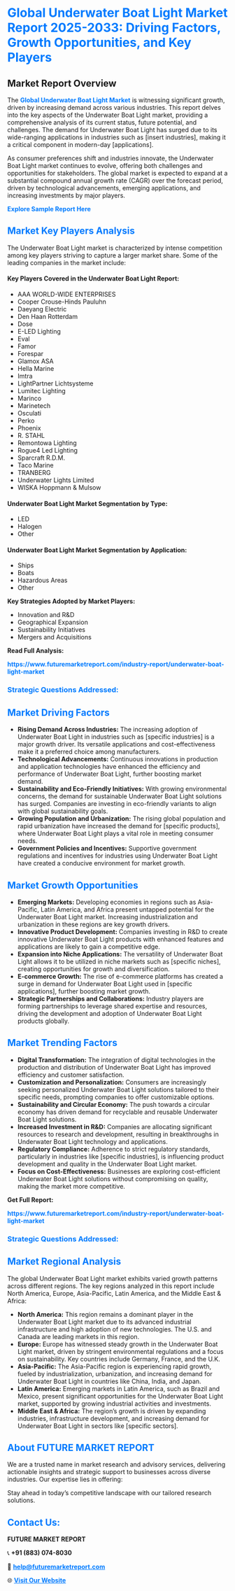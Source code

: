 <h1 style="color: #007BFF;">Global Underwater Boat Light Market Report 2025-2033: Driving Factors, Growth Opportunities, and Key Players</h1>

<section id="overview">
<h2>Market Report Overview</h2>
<p>The <a href="https://www.futuremarketreport.com/industry-report/underwater-boat-light-market" style="color: #007BFF; text-decoration: none;"><strong>Global Underwater Boat Light Market</strong></a> is witnessing significant growth, driven by increasing demand across various industries. This report delves into the key aspects of the Underwater Boat Light market, providing a comprehensive analysis of its current status, future potential, and challenges. The demand for Underwater Boat Light has surged due to its wide-ranging applications in industries such as [insert industries], making it a critical component in modern-day [applications].</p>
<p>As consumer preferences shift and industries innovate, the Underwater Boat Light market continues to evolve, offering both challenges and opportunities for stakeholders. The global market is expected to expand at a substantial compound annual growth rate (CAGR) over the forecast period, driven by technological advancements, emerging applications, and increasing investments by major players.</p>
</section>

<section id="overview">
<p><a href="https://www.futuremarketreport.com/request-sample/reportId=35991" style="color: #007BFF; text-decoration: none;"><strong>Explore Sample Report Here</strong></a></p>
</section>

<section id="key-players">
<h2 style="color: #007BFF;">Market Key Players Analysis</h2>
<p>The Underwater Boat Light market is characterized by intense competition among key players striving to capture a larger market share. Some of the leading companies in the market include:</p>
<h4>Key Players Covered in the Underwater Boat Light Report:</h4>
<ul><li>AAA WORLD-WIDE ENTERPRISES</li><li>Cooper Crouse-Hinds Pauluhn</li><li>Daeyang Electric</li><li>Den Haan Rotterdam</li><li>Dose</li><li>E-LED Lighting</li><li>Eval</li><li>Famor</li><li>Forespar</li><li>Glamox ASA</li><li>Hella Marine</li><li>Imtra</li><li>LightPartner Lichtsysteme</li><li>Lumitec Lighting</li><li>Marinco</li><li>Marinetech</li><li>Osculati</li><li>Perko</li><li>Phoenix</li><li>R. STAHL</li><li>Remontowa Lighting</li><li>Rogue4 Led Lighting</li><li>Sparcraft R.D.M.</li><li>Taco Marine</li><li>TRANBERG</li><li>Underwater Lights Limited</li><li>WISKA Hoppmann &amp; Mulsow</li></ul>
<h4>Underwater Boat Light Market Segmentation by Type:</h4>
<ul><li>LED</li><li>Halogen</li><li>Other</li></ul>

<h4>Underwater Boat Light Market Segmentation by Application:</h4>
<ul><li>Ships</li><li>Boats</li><li>Hazardous Areas</li><li>Other</li></ul>
<p><strong>Key Strategies Adopted by Market Players:</strong></p>
<ul>
<li>Innovation and R&D</li>
<li>Geographical Expansion</li>
<li>Sustainability Initiatives</li>
<li>Mergers and Acquisitions</li>
</ul>
</section>

<section>
<p><strong>Read Full Analysis: </strong></p><a href="https://www.futuremarketreport.com/industry-report/underwater-boat-light-market" style="color: #007BFF; text-decoration: none;"><strong>https://www.futuremarketreport.com/industry-report/underwater-boat-light-market</strong></a>
<h3 style="color: #007BFF;">Strategic Questions Addressed:</h3>
</section>

<section id="driving-factors">
<h2 style="color: #007BFF;">Market Driving Factors</h2>
<ul>
<li><strong>Rising Demand Across Industries:</strong> The increasing adoption of Underwater Boat Light in industries such as [specific industries] is a major growth driver. Its versatile applications and cost-effectiveness make it a preferred choice among manufacturers.</li>
<li><strong>Technological Advancements:</strong> Continuous innovations in production and application technologies have enhanced the efficiency and performance of Underwater Boat Light, further boosting market demand.</li>
<li><strong>Sustainability and Eco-Friendly Initiatives:</strong> With growing environmental concerns, the demand for sustainable Underwater Boat Light solutions has surged. Companies are investing in eco-friendly variants to align with global sustainability goals.</li>
<li><strong>Growing Population and Urbanization:</strong> The rising global population and rapid urbanization have increased the demand for [specific products], where Underwater Boat Light plays a vital role in meeting consumer needs.</li>
<li><strong>Government Policies and Incentives:</strong> Supportive government regulations and incentives for industries using Underwater Boat Light have created a conducive environment for market growth.</li>
</ul>
</section>

<section id="growth-opportunities">
<h2 style="color: #007BFF;">Market Growth Opportunities</h2>
<ul>
<li><strong>Emerging Markets:</strong> Developing economies in regions such as Asia-Pacific, Latin America, and Africa present untapped potential for the Underwater Boat Light market. Increasing industrialization and urbanization in these regions are key growth drivers.</li>
<li><strong>Innovative Product Development:</strong> Companies investing in R&D to create innovative Underwater Boat Light products with enhanced features and applications are likely to gain a competitive edge.</li>
<li><strong>Expansion into Niche Applications:</strong> The versatility of Underwater Boat Light allows it to be utilized in niche markets such as [specific niches], creating opportunities for growth and diversification.</li>
<li><strong>E-commerce Growth:</strong> The rise of e-commerce platforms has created a surge in demand for Underwater Boat Light used in [specific applications], further boosting market growth.</li>
<li><strong>Strategic Partnerships and Collaborations:</strong> Industry players are forming partnerships to leverage shared expertise and resources, driving the development and adoption of Underwater Boat Light products globally.</li>
</ul>
</section>

<section id="trending-factors">
<h2 style="color: #007BFF;">Market Trending Factors</h2>
<ul>
<li><strong>Digital Transformation:</strong> The integration of digital technologies in the production and distribution of Underwater Boat Light has improved efficiency and customer satisfaction.</li>
<li><strong>Customization and Personalization:</strong> Consumers are increasingly seeking personalized Underwater Boat Light solutions tailored to their specific needs, prompting companies to offer customizable options.</li>
<li><strong>Sustainability and Circular Economy:</strong> The push towards a circular economy has driven demand for recyclable and reusable Underwater Boat Light solutions.</li>
<li><strong>Increased Investment in R&D:</strong> Companies are allocating significant resources to research and development, resulting in breakthroughs in Underwater Boat Light technology and applications.</li>
<li><strong>Regulatory Compliance:</strong> Adherence to strict regulatory standards, particularly in industries like [specific industries], is influencing product development and quality in the Underwater Boat Light market.</li>
<li><strong>Focus on Cost-Effectiveness:</strong> Businesses are exploring cost-efficient Underwater Boat Light solutions without compromising on quality, making the market more competitive.</li>
</ul>
</section>

<section>
<p><strong>Get Full Report: </strong></p><a href="https://www.futuremarketreport.com/industry-report/underwater-boat-light-market" style="color: #007BFF; text-decoration: none;"><strong>https://www.futuremarketreport.com/industry-report/underwater-boat-light-market</strong></a>
<h3 style="color: #007BFF;">Strategic Questions Addressed:</h3>
</section>


<section id="regional-analysis">
<h2 style="color: #007BFF;">Market Regional Analysis</h2>
<p>The global Underwater Boat Light market exhibits varied growth patterns across different regions. The key regions analyzed in this report include North America, Europe, Asia-Pacific, Latin America, and the Middle East & Africa:</p>
<ul>
<li><strong>North America:</strong> This region remains a dominant player in the Underwater Boat Light market due to its advanced industrial infrastructure and high adoption of new technologies. The U.S. and Canada are leading markets in this region.</li>
<li><strong>Europe:</strong> Europe has witnessed steady growth in the Underwater Boat Light market, driven by stringent environmental regulations and a focus on sustainability. Key countries include Germany, France, and the U.K.</li>
<li><strong>Asia-Pacific:</strong> The Asia-Pacific region is experiencing rapid growth, fueled by industrialization, urbanization, and increasing demand for Underwater Boat Light in countries like China, India, and Japan.</li>
<li><strong>Latin America:</strong> Emerging markets in Latin America, such as Brazil and Mexico, present significant opportunities for the Underwater Boat Light market, supported by growing industrial activities and investments.</li>
<li><strong>Middle East & Africa:</strong> The region’s growth is driven by expanding industries, infrastructure development, and increasing demand for Underwater Boat Light in sectors like [specific sectors].</li>
</ul>
</section>

<footer>
<h2 style="color: #007BFF;">About FUTURE MARKET REPORT</h2>
<p>We are a trusted name in market research and advisory services, delivering actionable insights and strategic support to businesses across diverse industries. Our expertise lies in offering:</p>

<p>Stay ahead in today’s competitive landscape with our tailored research solutions.</p>

<h2 style="color: #007BFF;">Contact Us:</h2>
<p><strong>FUTURE MARKET REPORT</strong></p>
<p>📞 <strong>+91 (883) 074-8030</strong></p>
<p>📧 <strong><a href="mailto:help@futuremarketreport.com" style="color: #007BFF;">help@futuremarketreport.com</a></strong></p>
<p>🌐 <strong><a href="https://www.futuremarketreport.com/" style="color: #007BFF;">Visit Our Website</a></strong></p>
</footer>